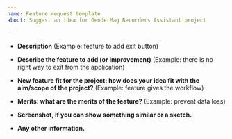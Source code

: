 ```yaml
---
name: Feature request template
about: Suggest an idea for GenderMag Recorders Assistant project

---
```


* **Description** (Example: feature to add exit button)




* **Describe the feature to add (or improvement)** (Example: there is no right way to exit from the application)




* **New feature fit for the project: how does your idea fit with the aim/scope of the project?** (Example: feature gives the workflow) 




* **Merits: what are the merits of the feature?** (Example: prevent data loss)




* **Screenshot, if you can show something similar or a sketch.**




* **Any other information.**
